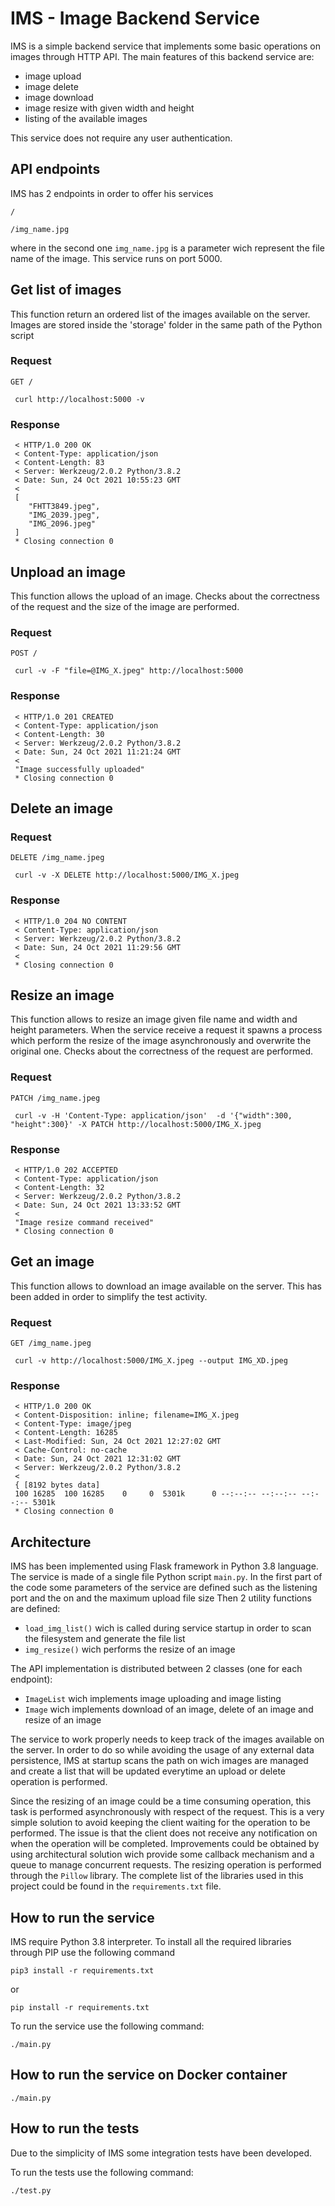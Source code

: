 # IMS - Image Backend Service
IMS is a simple backend service that implements some basic operations on images through HTTP API. The main features of this backend service are:
 - image upload
 - image delete
 - image download
 - image resize with given width and height
 - listing of the available images

This service does not require any user authentication.

## API endpoints
IMS has 2 endpoints in order to offer his services
    
    /
    
    /img_name.jpg

where in the second one `img_name.jpg` is a parameter wich represent the file name of the image. This service runs on port 5000.

## Get list of images
This function return an ordered list of the images available on the server. Images are stored inside the 'storage' folder in the same path of the Python script

### Request

`GET /`
 
     curl http://localhost:5000 -v
 
### Response

     < HTTP/1.0 200 OK
     < Content-Type: application/json
     < Content-Length: 83
     < Server: Werkzeug/2.0.2 Python/3.8.2
     < Date: Sun, 24 Oct 2021 10:55:23 GMT
     < 
     [
        "FHTT3849.jpeg",
        "IMG_2039.jpeg",
        "IMG_2096.jpeg"
     ]
     * Closing connection 0

## Unpload an image
This function allows the upload of an image. Checks about the correctness of the request and the size of the image are performed.

### Request
     
`POST /`

     curl -v -F "file=@IMG_X.jpeg" http://localhost:5000

### Response

     < HTTP/1.0 201 CREATED
     < Content-Type: application/json
     < Content-Length: 30
     < Server: Werkzeug/2.0.2 Python/3.8.2
     < Date: Sun, 24 Oct 2021 11:21:24 GMT
     < 
     "Image successfully uploaded"
     * Closing connection 0

## Delete an image

### Request

`DELETE /img_name.jpeg`

     curl -v -X DELETE http://localhost:5000/IMG_X.jpeg

### Response

     < HTTP/1.0 204 NO CONTENT
     < Content-Type: application/json
     < Server: Werkzeug/2.0.2 Python/3.8.2
     < Date: Sun, 24 Oct 2021 11:29:56 GMT
     < 
     * Closing connection 0

## Resize an image
This function allows to resize an image given file name and width and height parameters. When the service receive a request it spawns a process which perform the resize of the image asynchronously and overwrite the original one. Checks about the correctness of the request are performed.
### Request

`PATCH /img_name.jpeg`

     curl -v -H 'Content-Type: application/json'  -d '{"width":300, "height":300}' -X PATCH http://localhost:5000/IMG_X.jpeg

### Response

     < HTTP/1.0 202 ACCEPTED
     < Content-Type: application/json
     < Content-Length: 32
     < Server: Werkzeug/2.0.2 Python/3.8.2
     < Date: Sun, 24 Oct 2021 13:33:52 GMT
     < 
     "Image resize command received"
     * Closing connection 0

## Get an image
This function allows to download an image available on the server. This has been added in order to simplify the test activity.
### Request

`GET /img_name.jpeg`

     curl -v http://localhost:5000/IMG_X.jpeg --output IMG_XD.jpeg

### Response

     < HTTP/1.0 200 OK
     < Content-Disposition: inline; filename=IMG_X.jpeg
     < Content-Type: image/jpeg
     < Content-Length: 16285
     < Last-Modified: Sun, 24 Oct 2021 12:27:02 GMT
     < Cache-Control: no-cache
     < Date: Sun, 24 Oct 2021 12:31:02 GMT
     < Server: Werkzeug/2.0.2 Python/3.8.2
     < 
     { [8192 bytes data]
     100 16285  100 16285    0     0  5301k      0 --:--:-- --:--:-- --:--:-- 5301k
     * Closing connection 0


## Architecture
IMS has been implemented using Flask framework in Python 3.8 language. The service is made of a single file Python script `main.py`. In the first part of the code some parameters of the service are defined such as the listening port and the on and the maximum upload file size
Then 2 utility functions are defined:
 - `load_img_list()` wich is called during service startup in order to scan the filesystem and generate the file list
 - `img_resize()` wich performs the resize of an image

The API implementation is distributed between 2 classes (one for each endpoint):
 - `ImageList` wich implements image uploading and image listing
 - `Image` wich implements download of an image, delete of an image and resize of an image

The service to work properly needs to keep track of the images available on the server. In order to do so while avoiding the usage of any external data persistence, IMS at startup scans the path on wich images are managed and create a list that will be updated everytime an upload or delete operation is performed.

Since the resizing of an image could be a time consuming operation, this task is performed asynchronously with respect of the request. This is a very simple solution to avoid keeping the client waiting for the operation to be performed. The issue is that the client does not receive any notification on when the operation will be completed. Improvements could be obtained by using architectural solution wich provide some callback mechanism and a queue to manage concurrent requests. The resizing operation is performed through the `Pillow` library. The complete list of the libraries used in this project could be found in the `requirements.txt` file.

## How to run the service
IMS require Python 3.8 interpreter. To install all the required libraries through PIP use the following command

    pip3 install -r requirements.txt

or

    pip install -r requirements.txt
    
To run the service use the following command:

    ./main.py
    
## How to run the service on Docker container
    ./main.py

## How to run the tests
Due to the simplicity of IMS some integration tests have been developed.

To run the tests use the following command:
    
    ./test.py

